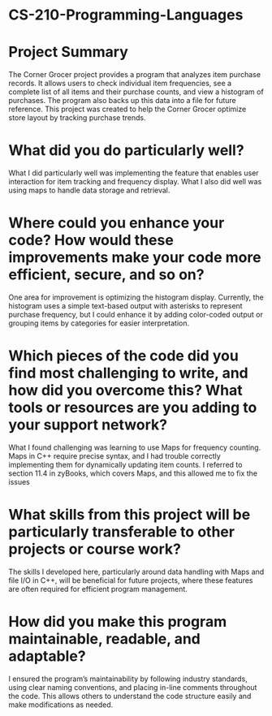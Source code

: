 # CS-210-Programming-Languages

# Project Summary
The Corner Grocer project provides a program that analyzes item purchase records. It allows users to check individual item frequencies, see a complete list of all items and their purchase counts, and view a histogram of purchases. The program also backs up this data into a file for future reference. This project was created to help the Corner Grocer optimize store layout by tracking purchase trends.

# What did you do particularly well?
What I did particularly well was implementing the feature that enables user interaction for item tracking and frequency display. What I also did well was using maps to handle data storage and retrieval.

# Where could you enhance your code? How would these improvements make your code more efficient, secure, and so on?
One area for improvement is optimizing the histogram display. Currently, the histogram uses a simple text-based output with asterisks to represent purchase frequency, but I could enhance it by adding color-coded output or grouping items by categories for easier interpretation. 

# Which pieces of the code did you find most challenging to write, and how did you overcome this? What tools or resources are you adding to your support network?
What I found challenging was learning to use Maps for frequency counting. Maps in C++ require precise syntax, and I had trouble correctly implementing them for dynamically updating item counts. I referred to section 11.4 in zyBooks, which covers Maps, and this allowed me to fix the issues

# What skills from this project will be particularly transferable to other projects or course work?
The skills I developed here, particularly around data handling with Maps and file I/O in C++, will be beneficial for future projects, where these features are often required for efficient program management.

# How did you make this program maintainable, readable, and adaptable?
I ensured the program’s maintainability by following industry standards, using clear naming conventions, and placing in-line comments throughout the code. This allows others to understand the code structure easily and make modifications as needed.
